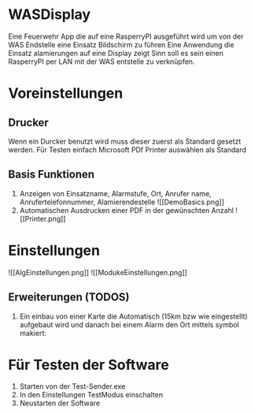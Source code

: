 # WASDisplay
Eine Feuerwehr App die auf eine RasperryPI ausgeführt wird um von der WAS Endstelle eine Einsatz Bildschirm zu führen
Eine Anwendung die Einsatz alamierungen auf eine Display zeigt Sinn soll
es sein einen RasperryPI per LAN mit der WAS entstelle zu verknüpfen.
# Voreinstellungen
## Drucker
Wenn ein Durcker benutzt wird muss dieser zuerst als Standard gesetzt werden.
Für Testen einfach Microsoft PDf Printer auswählen als Standard


## Basis Funktionen
1) Anzeigen von Einsatzname, Alarmstufe, Ort, Anrufer name, Anrufertelefonnummer, Alamierendestelle
![[DemoBasics.png]]
2) Automatischen Ausdrucken einer PDF in der gewünschten Anzahl
![[Printer.png]]

# Einstellungen
![[AlgEinstellungen.png]]
![[ModukeEinstellungen.png]]
## Erweiterungen (TODOS)
1) Ein einbau von einer Karte die Automatisch (15km bzw wie eingestellt) aufgebaut wird und danach bei einem Alarm den Ort mittels symbol makiert:


# Für Testen der Software
1) Starten von der Test-Sender.exe
2) In den Einstellungen TestModus einschalten
3) Neustarten der Software
